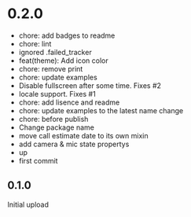 # 0.2.0
- chore: add badges to readme
- chore: lint
- ignored .failed_tracker
- feat(theme): Add icon color
- chore: remove print
- chore: update examples
- Disable fullscreen after some time. Fixes #2
- locale support. Fixes #1
- chore: add lisence and readme
- chore: update examples to the latest name change
- chore: before publish
- Change package name
- move call estimate date to its own mixin
- add camera & mic state propertys
- up
- first commit

## 0.1.0

Initial upload
